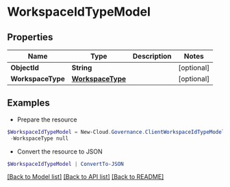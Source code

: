 # WorkspaceIdTypeModel
## Properties

Name | Type | Description | Notes
------------ | ------------- | ------------- | -------------
**ObjectId** | **String** |  | [optional] 
**WorkspaceType** | [**WorkspaceType**](WorkspaceType.md) |  | [optional] 

## Examples

- Prepare the resource
```powershell
$WorkspaceIdTypeModel = New-Cloud.Governance.ClientWorkspaceIdTypeModel  -ObjectId null `
 -WorkspaceType null
```

- Convert the resource to JSON
```powershell
$WorkspaceIdTypeModel | ConvertTo-JSON
```

[[Back to Model list]](../README.md#documentation-for-models) [[Back to API list]](../README.md#documentation-for-api-endpoints) [[Back to README]](../README.md)

